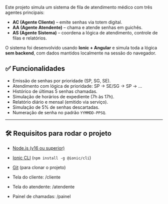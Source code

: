 Este projeto simula um sistema de fila de atendimento médico com três agentes principais:  
- **AC (Agente Cliente)** – emite senhas via totem digital.  
- **AA (Agente Atendente)** – chama e atende senhas em guichês.  
- **AS (Agente Sistema)** – coordena a lógica de atendimento, controle de filas e relatórios.

O sistema foi desenvolvido usando **Ionic + Angular** e simula toda a lógica **sem backend**, com dados mantidos localmente na sessão do navegador.

## ✅ Funcionalidades

- Emissão de senhas por prioridade (SP, SG, SE).
- Atendimento com lógica de prioridade: SP → SE/SG → SP → ...
- Histórico de últimas 5 senhas chamadas.
- Simulação de horários de expediente (7h às 17h).
- Relatório diário e mensal (emitido via serviço).
- Simulação de 5% de senhas descartadas.
- Numeração de senha no padrão `YYMMDD-PPSQ`.

---

## 🛠️ Requisitos para rodar o projeto

- [Node.js (v16 ou superior)](https://nodejs.org/)
- [Ionic CLI](https://ionicframework.com/docs/cli) (`npm install -g @ionic/cli`)
- [Git](https://git-scm.com/) (para clonar o projeto)

- Tela do cliente: /cliente
- Tela do atendente: /atendente
- Painel de chamadas: /painel
